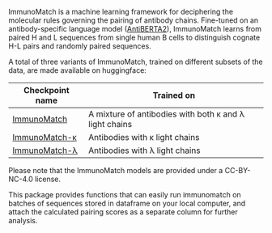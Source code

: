 ImmunoMatch is a machine learning framework for deciphering the molecular rules governing the pairing of antibody chains. Fine-tuned on an antibody-specific language model ([AntiBERTA2](https://www.google.com/url?sa=t&source=web&rct=j&opi=89978449&url=https://www.biorxiv.org/content/10.1101/2023.12.12.569610v1)), ImmunoMatch learns from paired H and L sequences from single human B cells to distinguish cognate H-L pairs and randomly paired sequences. 

A total of three variants of ImmunoMatch, trained on different subsets of the data, are made available on huggingface:

| Checkpoint name | Trained on |
| --------------- | ---------- |
| [ImmunoMatch](https://huggingface.co/fraternalilab/immunomatch) | A mixture of antibodies with both κ and λ light chains |
| [ImmunoMatch-κ](https://huggingface.co/fraternalilab/immunomatch-kappa) | Antibodies with κ light chains |
| [ImmunoMatch-λ](https://huggingface.co/fraternalilab/immunomatch-lambda) | Antibodies with λ light chains |

Please note that the ImmunoMatch models are provided under a CC-BY-NC-4.0 license.

This package provides functions that can easily run immunomatch on batches of sequences stored in dataframe on your local computer, and attach the calculated pairing scores as a separate column for further analysis.
